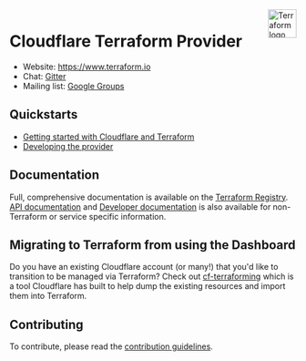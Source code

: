 <a href="https://terraform.io">
    <img src="https://cdn.rawgit.com/hashicorp/terraform-website/master/content/source/assets/images/logo-hashicorp.svg" alt="Terraform logo" title="Terraform" align="right" height="50" />
</a>

# Cloudflare Terraform Provider

- Website: https://www.terraform.io
- Chat: [Gitter](https://gitter.im/hashicorp-terraform/Lobby)
- Mailing list: [Google Groups](http://groups.google.com/group/terraform-tool)

## Quickstarts

- [Getting started with Cloudflare and Terraform](https://developers.cloudflare.com/terraform/installing)
- [Developing the provider](docs/development.md)

## Documentation

Full, comprehensive documentation is available on the [Terraform Registry](https://registry.terraform.io/providers/cloudflare/cloudflare/latest/docs). [API documentation](https://api.cloudflare.com) and [Developer documentation](https://developers.cloudflare.com) is also available 
for non-Terraform or service specific information.

## Migrating to Terraform from using the Dashboard

Do you have an existing Cloudflare account (or many!) that you'd like to transition
to be managed via Terraform? Check out [cf-terraforming](https://github.com/cloudflare/cf-terraforming)
which is a tool Cloudflare has built to help dump the existing resources and
import them into Terraform.

## Contributing

To contribute, please read the [contribution guidelines](docs/contributing.md).
